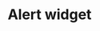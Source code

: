 ---
layout: default
group: jsdg
subgroup: Widgets
title: Alert widget
menu_order: 2
menu_title: Alert widget
github_link: javascript-dev-guide/widgets/widget_alert.md
---